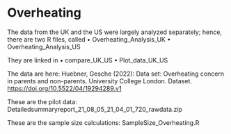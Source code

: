 # Overheating

The data from the UK and the US were largely analyzed separately; hence, there are two R files, called 
•	Overheating_Analysis_UK
•	Overheating_Analysis_US

They are linked in
•	compare_UK_US
•	Plot_data_UK_US

The data are here:
Huebner, Gesche (2022): Data set: Overheating concern in parents and non-parents. University College London. Dataset. https://doi.org/10.5522/04/19294289.v1 

These are the pilot data: Detailedsummaryreport_21_08_05_21_04_01_720_rawdata.zip

These are the sample size calculations: SampleSize_Overheating.R

